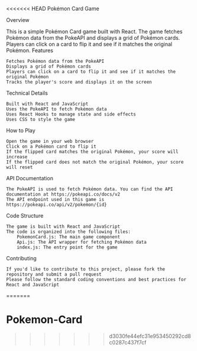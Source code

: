 <<<<<<< HEAD
Pokémon Card Game

Overview

This is a simple Pokémon Card game built with React. The game fetches Pokémon data from the PokeAPI and displays a grid of Pokémon cards. Players can click on a card to flip it and see if it matches the original Pokémon.
Features

    Fetches Pokémon data from the PokeAPI
    Displays a grid of Pokémon cards
    Players can click on a card to flip it and see if it matches the original Pokémon
    Tracks the player's score and displays it on the screen

Technical Details

    Built with React and JavaScript
    Uses the PokeAPI to fetch Pokémon data
    Uses React Hooks to manage state and side effects
    Uses CSS to style the game

How to Play

    Open the game in your web browser
    Click on a Pokémon card to flip it
    If the flipped card matches the original Pokémon, your score will increase
    If the flipped card does not match the original Pokémon, your score will reset

API Documentation

    The PokeAPI is used to fetch Pokémon data. You can find the API documentation at https://pokeapi.co/docs/v2
    The API endpoint used in this game is https://pokeapi.co/api/v2/pokemon/{id}

Code Structure

    The game is built with React and JavaScript
    The code is organized into the following files:
        PokemonCard.js: The main game component
        Api.js: The API wrapper for fetching Pokémon data
        index.js: The entry point for the game

Contributing

    If you'd like to contribute to this project, please fork the repository and submit a pull request
    Please follow the standard coding conventions and best practices for React and JavaScript
=======
# Pokemon-Card
>>>>>>> d3030fe44efc31e953450292cd8c0287c437f7cf
